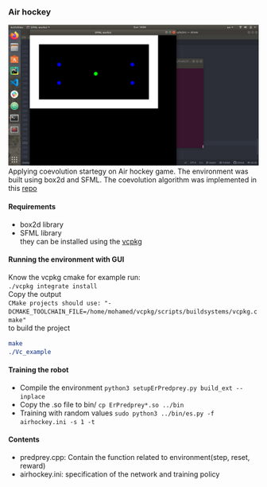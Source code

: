 ### Air hockey
![](https://github.com/mohamedsayed18/Airhockey2/blob/master/playground.png)<br/>
Applying coevolution startegy on Air hockey game. The environment was built using box2d and SFML. The coevolution algorithm was implemented in this [repo](git@github.com:snolfi/evorobotpy.git) 

#### Requirements
* box2d library
* SFML library<br/>
they can be installed using the [vcpkg](https://github.com/microsoft/vcpkg)

#### Running the environment with GUI
Know the vcpkg cmake for example run:<br/>
`./vcpkg integrate install`<br/>
Copy the output<br/>
`CMake projects should use: "-DCMAKE_TOOLCHAIN_FILE=/home/mohamed/vcpkg/scripts/buildsystems/vcpkg.cmake"`<br/>
to build the project
```cmake -DCMAKE_TOOLCHAIN_FILE=/home/mohamed/vcpkg/scripts/buildsystems/vcpkg.cmake
make
./Vc_example
```

#### Training the robot
* Compile the environment `python3 setupErPredprey.py build_ext --inplace`
* Copy the .so file to bin/ `cp ErPredprey*.so ../bin`
* Training with random values `sudo python3 ../bin/es.py -f airhockey.ini -s 1 -t`

#### Contents
* predprey.cpp: Contain the function related to environment(step, reset, reward)
* airhockey.ini: specification of the network and training policy